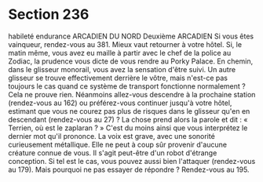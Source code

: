 # Section 236

habileté endurance
ARCADIEN DU NORD
Deuxième ARCADIEN
Si vous êtes vainqueur, rendez-vous au 381.
Mieux vaut retourner à votre hôtel. Si, le matin même, vous avez
eu maille à partir avec le chef de la police au Zodiac, la prudence
vous dicte de vous rendre au Porky Palace. En chemin, dans le
glisseur monorail, vous avez la sensation d'être suivi. Un autre
glisseur se trouve effectivement derrière le vôtre, mais n'est-ce
pas toujours le cas quand ce système de transport fonctionne
normalement ? Cela ne prouve rien. Néanmoins allez-vous
descendre à la prochaine station (rendez-vous au 162) ou
préférez-vous continuer jusqu'à votre hôtel, estimant que vous ne
courez pas plus de risques dans le glisseur qu'en en descendant
(rendez-vous au 27) ?
La chose prend alors la parole et dit : « Terrien, où est le
zaplaran ? » C'est du moins ainsi que vous interprétez le
dernier mot qu'il prononce. La voix est grave, avec une sonorité
curieusement métallique. Elle ne peut à coup sûr provenir
d'aucune créature connue de vous. Il s'agit peut-être d'un robot
d'étrange conception. Si tel est le cas, vous pouvez aussi bien
l'attaquer (rendez-vous au 179). Mais pourquoi ne pas essayer de
répondre ? Rendez-vous au 195.